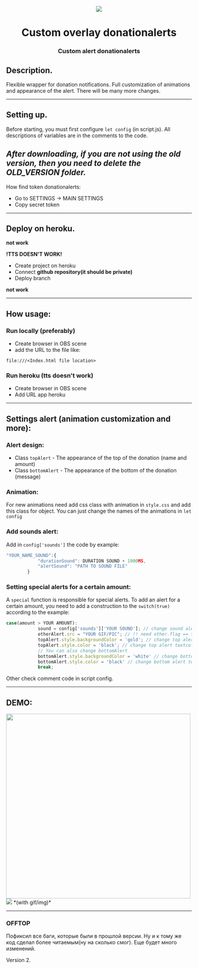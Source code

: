 <p align="center">
  <img src="https://acc-gt.ru/wp-content/uploads/2021/03/ch_129310_UnSh.png">
  <br>
  <h1 align="center">Custom overlay donationalerts</h1>
  <h3 align="center">Custom alert donationalerts</h3>
</p>


## Description.
Flexible wrapper for donation notifications. Full customization of animations and appearance of the alert. There will be many more changes. 

---

## Setting up.
Before starting, you must first configure ```let config``` (in script.js).
All descriptions of variables are in the comments to the code.

*After downloading, if you are not using the old version, then you need to delete the OLD_VERSION folder.*
-

How find token donationalerts:
* Go to SETTINGS -> MAIN SETTINGS 
* Copy secret token 

---

## Deploy on heroku.
**not work**

**!TTS DOESN'T WORK!**
* Create project on heroku
* Connect **github repository(it should be private)**
* Deploy branch

**not work**

---

## How usage:

###  Run locally (preferably)
* Create browser in OBS scene
* add the URL to the file like:
```
file:///<Index.html file location>
``` 
### Run heroku (tts doesn't work)
* Create browser in OBS scene
* Add URL app heroku

---

## Settings alert (animation customization and more):

### Alert design:
* Class ```topAlert``` - The appearance of the top of the donation (name and amount)
* Class ```bottomAlert``` - The appearance of the bottom of the donation (message)

### Animation:
For new animations need add css class with animation in ```style.css``` and add this class for object. You can just change the names of the animations in ```let config```

### Add sounds alert:
Add in ```config['sounds']``` the code by example:
```js
"YOUR_NAME_SOUND":{
            "durationSound": DURATION SOUND + 1000MS,
            "alertSound": "PATH TO SOUND FILE"
        }
```


### Setting special alerts for a certain amount:

A ```special``` function is responsible for special alerts. To add an alert for a certain amount, you need to add a construction to the ```switch(true)``` according to the example:
```js
case(amount > YOUR AMOUNT): 
            sound = config['sounds']['YOUR SOUND']; // change sound alert
            otherAlert.src = "YOUR GIF/PIC"; // !! need other.flag == true !! if ==false alert will not work 
            topAlert.style.backgroundColor = 'gold'; // change top alert backgroundcolor to gold.You can change for any other color.
            topAlert.style.color = 'black'; // change top alert textcolor to gold. You can change for any other color.
            // You can also change bottomAlert
            bottomAlert.style.backgroundColor = 'white' // change bottom alert backgroundcolor to white. You can change for any other color.
            bottomAlert.style.color = 'black' // change bottom alert textcolor to black. You can change for any other color.
            break;
```
Other check comment code in script config.

---

## DEMO:
<img src="https://i.imgur.com/TjA0dkl.gif" width="500">
<img src="https://i.imgur.com/XRkzETz.gif">
*(with gif/img)*

---
### OFFTOP
Пофиксил все баги, которые были в прошлой версии. Ну и к тому же код сделал более читаемым(ну на сколько смог). Еще будет много изменений.

Version 2. 
